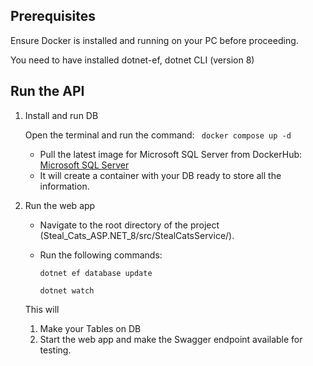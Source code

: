 ## Prerequisites
Ensure Docker is installed and running on your PC before proceeding.

You need to have installed dotnet-ef, dotnet CLI (version 8)


## Run the API
1. Install and run DB 

    Open the terminal and run the command:  ` docker compose up -d` 

    - Pull the latest image for Microsoft SQL Server from DockerHub: [Microsoft SQL Server](https://hub.docker.com/r/microsoft/mssql-server)
    - It will create a container with your DB ready to store all the information.

2. Run the web app 

    - Navigate to the root directory of the project (Steal_Cats_ASP.NET_8/src/StealCatsService/).
    - Run the following commands:
      
        `dotnet ef database update`
      
        ` dotnet watch ` 

    
    This will
   
   1)  Make your Tables on DB
   2) Start the web app and make the Swagger endpoint available for testing.
